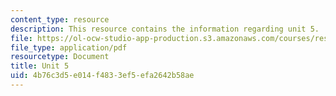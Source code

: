 ```yaml
---
content_type: resource
description: This resource contains the information regarding unit 5.
file: https://ol-ocw-studio-app-production.s3.amazonaws.com/courses/res-21g-003-learning-chinese-a-foundation-course-in-mandarin-spring-2011/4b76c3d5e014f4833ef5efa2642b58ae_MITRES_21G_003S11_unit05.pdf
file_type: application/pdf
resourcetype: Document
title: Unit 5
uid: 4b76c3d5-e014-f483-3ef5-efa2642b58ae
---
```

